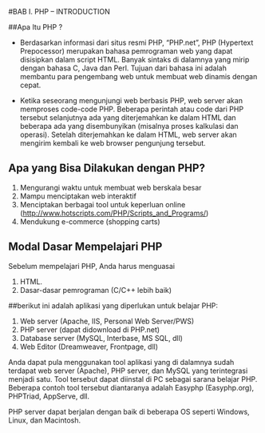 #BAB I. PHP – INTRODUCTION


##Apa Itu PHP ?

* Berdasarkan informasi dari situs resmi PHP, “PHP.net”, 
PHP (Hypertext Prepocessor) merupakan bahasa pemrograman web yang dapat disisipkan dalam script HTML. 
Banyak sintaks di dalamnya yang mirip dengan bahasa C, Java dan Perl. 
Tujuan dari bahasa ini adalah membantu para pengembang web untuk membuat web dinamis dengan cepat.  

* Ketika seseorang mengunjungi web berbasis PHP, web server akan memproses code-code PHP. 
Beberapa perintah atau code dari PHP tersebut selanjutnya ada yang diterjemahkan ke dalam 
HTML dan beberapa ada yang disembunyikan (misalnya proses kalkulasi dan operasi). 
Setelah diterjemahkan ke dalam HTML, web server akan mengirim kembali ke web browser pengunjung tersebut.



## Apa yang Bisa Dilakukan dengan PHP?

1. Mengurangi waktu untuk membuat web berskala besar 
2. Mampu menciptakan web interaktif 
3. Menciptakan berbagai tool untuk keperluan online 
   (http://www.hotscripts.com/PHP/Scripts_and_Programs/) 
4. Mendukung e-commerce (shopping carts) 



## Modal Dasar Mempelajari PHP 
Sebelum mempelajari PHP, Anda harus menguasai 

1. HTML.
2. Dasar-dasar pemrograman (C/C++ lebih baik) 



##berikut ini adalah aplikasi yang diperlukan untuk belajar PHP:

1. Web server (Apache, IIS, Personal Web Server/PWS) 
2. PHP server (dapat didownload di PHP.net) 
3. Database server (MySQL, Interbase, MS SQL, dll) 
4. Web Editor (Dreamweaver, Frontpage, dll) 

Anda dapat pula menggunakan tool aplikasi yang di dalamnya sudah terdapat web server (Apache),
PHP server, dan MySQL yang terintegrasi menjadi satu. Tool tersebut dapat diinstal di PC sebagai sarana belajar PHP. 
Beberapa contoh tool tersebut diantaranya adalah Easyphp (Easyphp.org), PHPTriad, AppServe, dll. 

PHP server dapat berjalan dengan baik di beberapa OS seperti Windows, Linux, dan Macintosh. 

